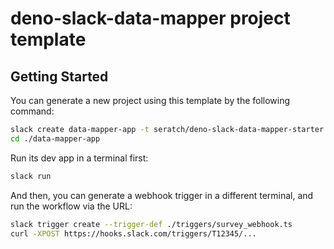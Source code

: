 # deno-slack-data-mapper project template

## Getting Started

You can generate a new project using this template by the following command:

```bash
slack create data-mapper-app -t seratch/deno-slack-data-mapper-starter
cd ./data-mapper-app
```

Run its dev app in a terminal first:

```bash
slack run
````

And then, you can generate a webhook trigger in a different terminal, and run
the workflow via the URL:

```bash
slack trigger create --trigger-def ./triggers/survey_webhook.ts
curl -XPOST https://hooks.slack.com/triggers/T12345/...
```
